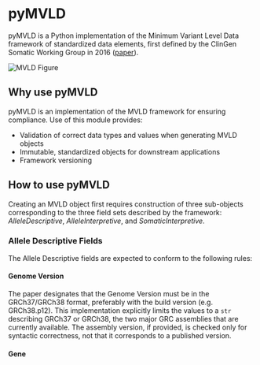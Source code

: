 # pyMVLD
pyMVLD is a Python implementation of the Minimum Variant Level Data framework of standardized data elements, first defined by the ClinGen Somatic Working Group in 2016 ([paper](https://genomemedicine.biomedcentral.com/articles/10.1186/s13073-016-0367-z)).

![MVLD Figure](https://media.springernature.com/full/springer-static/image/art%3A10.1186%2Fs13073-016-0367-z/MediaObjects/13073_2016_367_Fig3_HTML.gif)

## Why use pyMVLD
pyMVLD is an implementation of the MVLD framework for ensuring compliance. Use of this module provides:
* Validation of correct data types and values when generating MVLD objects
* Immutable, standardized objects for downstream applications
* Framework versioning

## How to use pyMVLD
Creating an MVLD object first requires construction of three sub-objects corresponding to the three field sets described by the framework: _AlleleDescriptive_, _AlleleInterpretive_, and _SomaticInterpretive_.

### Allele Descriptive Fields
The Allele Descriptive fields are expected to conform to the following rules:

#### Genome Version
The paper designates that the Genome Version must be in the GRCh37/GRCh38 format, preferably with the build version (e.g. GRCh38.p12). This implementation explicitly limits the values to a `str` describing GRCh37 or GRCh38, the two major GRC assemblies that are currently available. The assembly version, if provided, is checked only for syntactic correctness, not that it corresponds to a published version.

#### Gene
